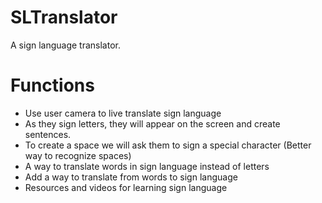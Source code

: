 # SLTranslator
A sign language translator.

# Functions

* Use user camera to live translate sign language
* As they sign letters, they will appear on the screen and create sentences.
* To create a space we will ask them to sign a special character (Better way to recognize spaces)
* A way to translate words in sign language instead of letters
* Add a way to translate from words to sign language
* Resources and videos for learning sign language


